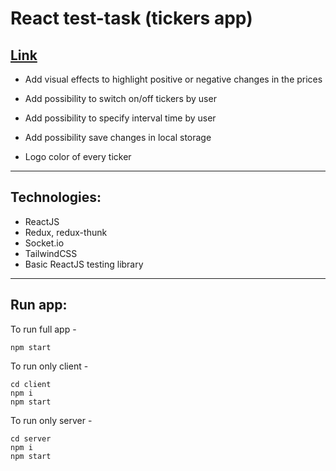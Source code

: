 # React test-task (tickers app)

## [Link](https://finance-tickers.herokuapp.com/)

-  Add visual effects to highlight positive or negative changes in the prices

-  Add possibility to switch on/off tickers by user

-  Add possibility to specify interval time by user

-  Add possibility save changes in local storage

-  Logo color of every ticker

---

## Technologies:

-  ReactJS
-  Redux, redux-thunk
-  Socket.io
-  TailwindCSS
-  Basic ReactJS testing library

---

## Run app:

To run full app -

```
npm start
```

To run only client -

```
cd client
npm i
npm start
```

To run only server -

```
cd server
npm i
npm start
```
